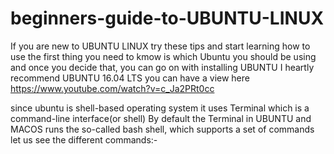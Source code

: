 # beginners-guide-to-UBUNTU-LINUX
If you are new to UBUNTU LINUX try these tips and start learning how to use
the first thing you need to kmow is which Ubuntu you should be using and once you decide that, you can go on with installing UBUNTU
I heartly recommend UBUNTU 16.04 LTS you can have a view here https://www.youtube.com/watch?v=c_Ja2PRt0cc

since ubuntu is shell-based operating system it uses Terminal which is a command-line interface(or shell) By default the Terminal in UBUNTU and MACOS runs the so-called bash shell, which supports a set of commands let us see the different commands:-

